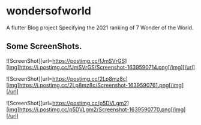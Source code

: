# wondersofworld

A flutter Blog project Specifying the 2021 ranking of 7 Wonder of the World.

## Some ScreenShots.

![ScreenShot][url=https://postimg.cc/fJmSVrGS][img]https://i.postimg.cc/fJmSVrGS/Screenshot-1639590714.png[/img][/url]

![ScreenShot][url=https://postimg.cc/2Lp8mz8c][img]https://i.postimg.cc/2Lp8mz8c/Screenshot-1639590761.png[/img][/url]

![ScreenShot][url=https://postimg.cc/p5DVLgm2][img]https://i.postimg.cc/p5DVLgm2/Screenshot-1639590770.png[/img][/url]


